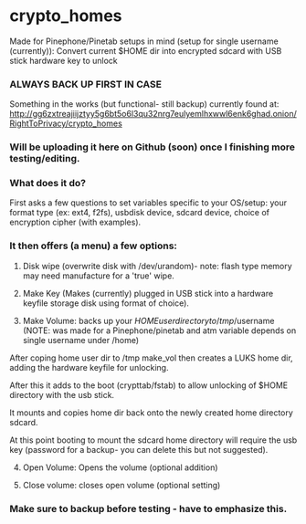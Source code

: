 # crypto_homes
Made for Pinephone/Pinetab setups in mind (setup for single username (currently)): Convert current $HOME dir into encrypted sdcard with USB stick hardware key to unlock

### ALWAYS BACK UP FIRST IN CASE

Something in the works (but functional- still backup) currently found at: http://gg6zxtreajiijztyy5g6bt5o6l3qu32nrg7eulyemlhxwwl6enk6ghad.onion/RightToPrivacy/crypto_homes

### Will be uploading it here on Github (soon) once I finishing more testing/editing.

### What does it do?

First asks a few questions to set variables specific to your OS/setup: your format type (ex: ext4, f2fs), usbdisk device, sdcard device, choice of encryption cipher (with examples). 

### It then offers (a menu) a few options:

1) Disk wipe (overwrite disk with /dev/urandom)- note: flash type memory may need manufacture for a 'true' wipe.

2) Make Key (Makes (currently) plugged in USB stick into a hardware keyfile storage disk using format of choice).

3) Make Volume: backs up your $HOME user directory to /tmp/$username (NOTE: was made for a Pinephone/pinetab and atm variable depends on single username under /home)

 After coping home user dir to /tmp make_vol then creates a LUKS home dir, adding the hardware keyfile for unlocking.
 
 After this it adds to the boot (crypttab/fstab) to allow unlocking of $HOME directory with the usb stick.
 
 It mounts and copies home dir back onto the newly created home directory sdcard.
 
 At this point booting to mount the sdcard home directory will require the usb key (password for a backup- you can delete this but not suggested).
 
 4) Open Volume: Opens the volume (optional addition)
 
 5) Close volume: closes open volume (optional setting)


### Make sure to backup before testing - have to emphasize this.
